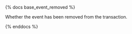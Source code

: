 {% docs base_event_removed %}

Whether the event has been removed from the transaction.

{% enddocs %}
